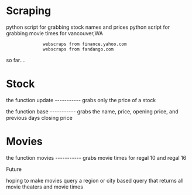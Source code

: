 Scraping
======

python script for grabbing stock names and prices
python script for grabbing movie times for vancouver,WA

                  webscraps from finance.yahoo.com
                  webscraps from fandango.com

so far....

Stock
=====
the function update -----------  grabs only the price of a stock

the function base   ----------- grabs the name, price, opening price, and previous days closing price

Movies
======
the function movies ----------- grabs movie times for regal 10 and regal 16



Future

hoping to make movies query a region or city based query that returns all movie theaters and movie times
